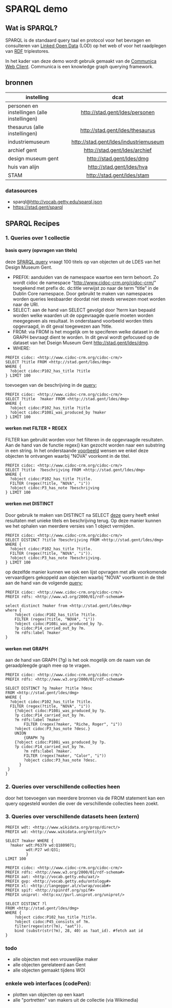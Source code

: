 # SPARQL demo  

## Wat is SPARQL? 

SPARQL is de standaard query taal en protocol voor het bevragen en consulteren van [Linked Open Data](https://www.w3.org/egov/wiki/Linked_Open_Data) (LOD) op het web of voor het raadplegen van [RDF](https://www.w3.org/RDF/) triplestores. 

In het kader van deze demo wordt gebruik gemaakt van de [Communica Web Client](http://query.linkeddatafragments.org/). Communica is een knowledge graph querying framework. 

## bronnen

| instelling   |      dcat      |
|----------|:-------------:|
| personen en instellingen (alle instellingen) |  http://stad.gent/ldes/personen | 
| thesaurus (alle instellingen)| http://stad.gent/ldes/thesaurus | 
| industriemuseum |    http://stad.gent/ldes/industriemuseum   | 
| archief gent| http://stad.gent/ldes/archief |  
| design museum gent| http://stad.gent/ldes/dmg |   
| huis van alijn| http://stad.gent/ldes/hva |  
| STAM| http://stad.gent/ldes/stam |  

### datasources
- sparql@http://vocab.getty.edu/sparql.json
- https://stad.gent/sparql


## SPARQL Recipes
### 1. Queries over 1 collectie

#### basis query (opvragen van titels)
deze [SPARQL query](http://query.linkeddatafragments.org/#datasources=https%3A%2F%2Fstad.gent%2Fsparql&query=PREFIX%20cidoc%3A%20%3Chttp%3A%2F%2Fwww.cidoc-crm.org%2Fcidoc-crm%2F%3E%0ASELECT%20%3Ftitle%20FROM%20%3Chttp%3A%2F%2Fstad.gent%2Fldes%2Fdmg%3E%20%0AWHERE%20%7B%20%0A%20%20%3Fobject%20cidoc%3AP102_has_title%20%3Ftitle%0A%7D%20LIMIT%20100) vraagt 100 titels op van objecten uit de LDES van het Design Museum Gent. 
- PREFIX: aanduiden van de namespace waartoe een term behoort. Zo wordt cidoc de namespace "http://www.cidoc-crm.org/cidoc-crm/" toegekend met prefix dc. dc:title verwijst zo naar de term "title" in de Dublin Core namespace. Door gebruikt te maken van namespaces worden queries leesbaarder doordat niet steeds verwezen moet worden naar de URI.
- SELECT: aan de hand van SELECT gevolgd door ?term kan bepaald worden welke waarden uit de opgevraagde querie moeten worden meegegeven als resultaat. In onderstaand voorbeeld worden titels opgevraagd, in dit geval toegewezen aan ?title.
- FROM: via FROM is het mogelijk om te speciferen welke dataset in de GRAPH bevraagt dient te worden. In dit geval wordt gefocused op de dataset van het Dseign Museum Gent <http://stad.gent/ldes/dmg>. 
- WHERE: 

```sparql
PREFIX cidoc: <http://www.cidoc-crm.org/cidoc-crm/>
SELECT ?title FROM <http://stad.gent/ldes/dmg> 
WHERE { 
  ?object cidoc:P102_has_title ?title
} LIMIT 100
```
toevoegen van de beschrijving in de [query](http://query.linkeddatafragments.org/#datasources=https%3A%2F%2Fstad.gent%2Fsparql&query=PREFIX%20cidoc%3A%20%3Chttp%3A%2F%2Fwww.cidoc-crm.org%2Fcidoc-crm%2F%3E%0ASELECT%20%3Ftitle%20%20%3Fmaker%20FROM%20%3Chttp%3A%2F%2Fstad.gent%2Fldes%2Fdmg%3E%20%0AWHERE%20%7B%20%0A%20%20%3Fobject%20cidoc%3AP102_has_title%20%3Ftitle.%0A%20%20%3Fobject%20cidoc%3AP108i_was_produced_by%20%3Fmaker%0A%7D%20LIMIT%20100); 

```sparql
PREFIX cidoc: <http://www.cidoc-crm.org/cidoc-crm/>
SELECT ?title  ?maker FROM <http://stad.gent/ldes/dmg> 
WHERE { 
  ?object cidoc:P102_has_title ?title
  ?object cidoc:P108i_was_produced_by ?maker
} LIMIT 100
```

#### werken met FILTER + REGEX
FILTER kan gebruikt worden voor het filteren in de opgevraagde resultaten. 
Aan de hand van de functie regex() kan gezocht worden naar een substring in een string. 
In het onderstaande [voorbeeld](http://query.linkeddatafragments.org/#datasources=https%3A%2F%2Fstad.gent%2Fsparql&query=PREFIX%20cidoc%3A%20%3Chttp%3A%2F%2Fwww.cidoc-crm.org%2Fcidoc-crm%2F%3E%0ASELECT%20%3Ftitle%20%20%3Fbeschrijving%20FROM%20%3Chttp%3A%2F%2Fstad.gent%2Fldes%2Fdmg%3E%20%0AWHERE%20%7B%20%0A%20%20%3Fobject%20cidoc%3AP102_has_title%20%3Ftitle.%0A%20%20FILTER%20(regex(%3Ftitle%2C%20%22NOVA%22%2C%20%22i%22))%0A%20%20%3Fobject%20cidoc%3AP3_has_note%20%3Fbeschrijving%0A%7D%20LIMIT%20100) wensen we enkel deze objecten te ontvangen waarbij "NOVA" voorkomt in de titel. 

```sparql
PREFIX cidoc: <http://www.cidoc-crm.org/cidoc-crm/>
SELECT ?title  ?beschrijving FROM <http://stad.gent/ldes/dmg> 
WHERE { 
  ?object cidoc:P102_has_title ?title.
  FILTER (regex(?title, "NOVA", "i"))
  ?object cidoc:P3_has_note ?beschrijving
} LIMIT 100
```

#### werken met DISTINCT 
Door gebruik te maken van DISTINCT na SELECT [deze](https://bit.ly/3BAVFcX) query heeft enkel resultaten met unieke titels en beschrijving terug. Op deze manier kunnen we het ophalen van meerdere versies van 1 object vermijden. 

```sparql 
PREFIX cidoc: <http://www.cidoc-crm.org/cidoc-crm/>
SELECT DISTINCT ?title ?beschrijving FROM <http://stad.gent/ldes/dmg> 
WHERE { 
  ?object cidoc:P102_has_title ?title.
  FILTER (regex(?title, "NOVA", "i")).
  ?object cidoc:P3_has_note ?beschrijving.
} LIMIT 100
```

op dezelfde manier kunnen we ook een lijst opvragen met alle voorkomende vervaardigers gekoppeld aan objecten waarbij "NOVA" voortkomt in de titel aan de hand van de volgende [query](shorturl.at/zCLTW);

```sparql
PREFIX cidoc: <http://www.cidoc-crm.org/cidoc-crm/>
PREFIX rdfs: <http://www.w3.org/2000/01/rdf-schema#>

select distinct ?maker from <http://stad.gent/ldes/dmg>
where {
	?object cidoc:P102_has_title ?title.
	FILTER (regex(?title, "NOVA", "i"))
  	?object cidoc:P108i_was_produced_by ?p.
  	?p cidoc:P14_carried_out_by ?m.
  	?m rdfs:label ?maker
}
```

#### werken met GRAPH
aan de hand van GRAPH (?g) is het ook mogelijk om de naam van de geraadpleegde graph mee op te vragen. 

```sparql
PREFIX cidoc: <http://www.cidoc-crm.org/cidoc-crm/>
PREFIX rdfs: <http://www.w3.org/2000/01/rdf-schema#>

SELECT DISTINCT ?g ?maker ?title ?desc 
FROM <http://stad.gent/ldes/dmg>
WHERE {
  ?object cidoc:P102_has_title ?title.
  FILTER (regex(?title, "NOVA", "i"))
  	{?object cidoc:P108i_was_produced_by ?p.
  	?p cidoc:P14_carried_out_by ?m.
	?m rdfs:label ?maker
    	FILTER (regex(?maker, "Riche, Roger", "i"))
  	?object cidoc:P3_has_note ?desc.}
    UNION 
    	{GRAPH ?g 
	{?object cidoc:P108i_was_produced_by ?p.
  	?p cidoc:P14_carried_out_by ?m.
    	?m rdfs:label ?maker.
        FILTER (regex(?maker, "Calor", "i"))
    	?object cidoc:P3_has_note ?desc.
      }
 }
}
```

### 2. Queries over verschillende collecties heen
door het toevoegen van meerdere bronnen via de FROM statement kan een query opgesteld worden die over de verschillende collecties heen zoekt. 

### 3. Queries over verschillende datasets heen (extern)

```sparql 
PREFIX wdt: <http://www.wikidata.org/prop/direct/>
PREFIX wd: <http://www.wikidata.org/entity/>

SELECT ?maker WHERE {
  ?maker wdt:P6379 wd:Q1809071;
         wdt:P27 wd:Q31; 
         }
LIMIT 100
```

```sparql
PREFIX cidoc: <http://www.cidoc-crm.org/cidoc-crm/>
PREFIX rdfs: <http://www.w3.org/2000/01/rdf-schema#>
PREFIX aat: <http://vocab.getty.edu/aat/>
PREFIX gvp: <http://vocab.getty.edu/ontology#>
PREFIX xl: <http://langegger.at/xlwrap/vocab#>
PREFIX spif: <http://spinrdf.org/spif#>
PREFIX uniprot: <http:xx//purl.uniprot.org/uniprot/>

SELECT DISTINCT ?l 
FROM <http://stad.gent/ldes/dmg>
WHERE {
	?object cidoc:P102_has_title ?title.
  	?object cidoc:P45_consists_of ?m.
  	filter(regex(str(?m), "aat")).
  	bind (substr(str(?m), 28, 40) as ?aat_id). #fetch aat id 
} 
```

### todo 
- alle objecten met een vrouwelijke maker 
- alle objecten gerelateerd aan Gent 
- alle objecten gemaakt tijdens WOI

### enkele web interfaces (codePen):
- plotten van objecten op een kaart
- alle "portretten" van makers uit de collectie (via Wikimedia)
